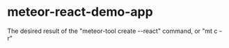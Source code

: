 # meteor-react-demo-app
The desired result of the "meteor-tool create --react" command, or "mt c -r" 
